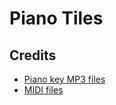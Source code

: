 # Piano Tiles

## Credits

- [Piano key MP3 files](https://github.com/fuhton/piano-mp3/tree/master)
- [MIDI files](http://www.piano-midi.de/)

